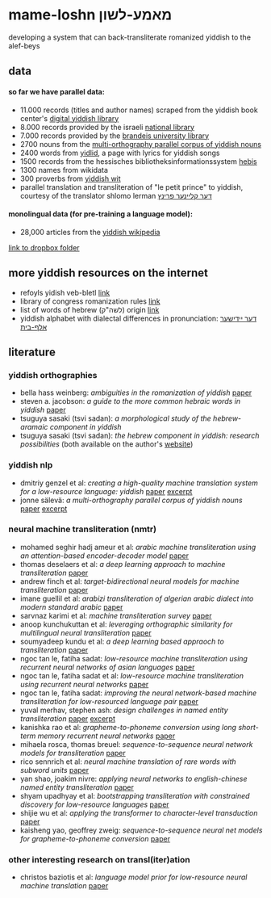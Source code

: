 # mame-loshn מאמע-לשון

developing a system that can back-transliterate romanized yiddish to the alef-beys

## data

#### so far we have parallel data:

- 11.000 records (titles and author names) scraped from the yiddish book center's [digital yiddish library](https://www.yiddishbookcenter.org/collections/digital-yiddish-library)
- 8.000 records provided by the israeli [national library](https://www.nli.org.il)
- 7.000 records provided by the [brandeis university library](https://www.brandeis.edu/library/)
- 2700 nouns from the [multi-orthography parallel corpus of yiddish nouns](https://codeberg.org/jonne/yiddish-lrec-2020)
- 2400 words from [yidlid](http://yidlid.org/), a page with lyrics for yiddish songs
- 1500 records from the hessisches bibliotheksinformationssystem [hebis](https://www.hebis.de/)
- 1300 names from wikidata
- 300 proverbs from [yiddish wit](https://www.yiddishwit.com/List.html)
- parallel translation and transliteration of "le petit prince" to yiddish, courtesy of the translator shlomo lerman [דער קליינער פרינץ](http://www.petit-prince.at/pp-jidd.htm)

#### monolingual data (for pre-training a language model):

- 28,000 articles from the [yiddish wikipedia](https://yi.wikipedia.org/wiki/%D7%94%D7%95%D7%99%D7%A4%D7%98_%D7%96%D7%99%D7%99%D7%98)

[link to dropbox folder](https://www.dropbox.com/home/%D7%9E%D7%90%D7%9E%D7%A2-%D7%9C%D7%A9%D7%95%D7%9F)

## more yiddish resources on the internet

- refoyls yidish veb-bletl [link](https://www.cs.uky.edu/~raphael/yiddish.html)
- library of congress romanization rules [link](https://www.loc.gov/catdir/cpso/romanization/hebrew.pdf)
- list of words of hebrew (לשה"ק) origin [link](https://yi.wikipedia.org/wiki/%D7%9C%D7%99%D7%A1%D7%98%D7%A2_%D7%A4%D7%95%D7%9F_%D7%9C%D7%A9%D7%95%D7%9F-%D7%A7%D7%95%D7%93%D7%A9_%D7%95%D7%95%D7%A2%D7%A8%D7%98%D7%A2%D7%A8_%D7%90%D7%99%D7%9F_%D7%99%D7%99%D7%93%D7%99%D7%A9)
- yiddish alphabet with dialectal differences in pronunciation: [דער יידישער אלף-בית](https://tildeweb.au.dk/au132769/alefbeys.htm)

## literature

### yiddish orthographies

- bella hass weinberg: *ambiguities in the romanization of yiddish* [paper](https://ajlpublishing.org/index.php/jl/article/download/163/153/)
- steven a. jacobson: *a guide to the more common hebraic words in yiddish* [paper](https://www.yiddishbookcenter.org/collections/yiddish-books/spb-nybc203464/jacobson-steven-a-a-guide-to-the-more-common-hebraic-words-in-yiddish)
- tsuguya sasaki (tsvi sadan): *a morphological study of the hebrew-aramaic component in yiddish*
- tsuguya sasaki (tsvi sadan): *the hebrew component in yiddish: research possibilities* (both available on the author's [website](https://sites.google.com/view/tsvisadan/research/publications))

### yiddish nlp

- dmitriy genzel et al: *creating a high-quality machine translation system for a low-resource language: yiddish* [paper](https://research.google/pubs/pub35627/) [excerpt](excerpts/genzel-macherey-uszkoreit-2009)
- jonne sälevä: *a multi-orthography parallel corpus of yiddish nouns* [paper](https://www.aclweb.org/anthology/2020.lrec-1.119/) [excerpt](excerpts/sälevä-2020)

### neural machine transliteration (nmtr)

- mohamed seghir hadj ameur et al: *arabic machine transliteration using an attention-based encoder-decoder model* [paper](https://www.researchgate.net/publication/320972105_Arabic_Machine_Transliteration_using_an_Attention-based_Encoder-decoder_Model)
- thomas deselaers et al: *a deep learning approach to machine transliteration* [paper](https://dl.acm.org/doi/10.5555/1626431.1626476)
- andrew finch et al: *target-bidirectional neural models for machine transliteration* [paper](https://www.aclweb.org/anthology/W16-2711/)
- imane guellil et al: *arabizi transliteration of algerian arabic dialect into modern standard arabic* [paper](https://www.researchgate.net/publication/318755390_Arabizi_transliteration_of_Algerian_Arabic_dialect_into_Modern_Standard_Arabic)
- sarvnaz karimi et al: *machine transliteration survey* [paper](https://dl.acm.org/doi/10.1145/1922649.1922654) 
- anoop kunchukuttan et al: *leveraging orthographic similarity for multilingual neural transliteration* [paper](https://transacl.org/ojs/index.php/tacl/article/view/1248)
- soumyadeep kundu et al: *a deep learning based appraoch to transliteration* [paper](https://www.aclweb.org/anthology/W18-2411/)
- ngoc tan le, fatiha sadat: *low-resource machine transliteration using recurrent neural networks of asian languages* [paper](https://www.aclweb.org/anthology/W18-2414/)
- ngoc tan le, fatiha sadat et al: *low-resource machine transliteration using recurrent neural networks* [paper](https://dl.acm.org/doi/abs/10.1145/3265752)
- ngoc tan le, fatiha sadat: *improving the neural network-based machine transliteration for low-resourced language pair* [paper](https://www.aclweb.org/anthology/Y18-1038/)
- yuval merhav, stephen ash: *design challenges in named entity transliteration* [paper](https://www.aclweb.org/anthology/C18-1053/) [excerpt](excerpts/merhav-ash-2018)
- kanishka rao et al: *grapheme-to-phoneme conversion using long short-term memory recurrent neural networks* [paper](https://ieeexplore.ieee.org/document/7178767)
- mihaela rosca, thomas breuel: *sequence-to-sequence neural network models for transliteration* [paper](https://arxiv.org/abs/1610.09565)
- rico sennrich et al: *neural machine translation of rare words with subword units* [paper](https://www.aclweb.org/anthology/P16-1162/)
- yan shao, joakim nivre: *applying neural networks to english-chinese named entity transliteration* [paper](https://www.aclweb.org/anthology/W16-2710.pdf)
- shyam upadhyay et al: *bootstrapping transliteration with constrained discovery for low-resource languages* [paper](https://www.aclweb.org/anthology/D18-1046/)
- shijie wu et al: *applying the transformer to character-level transduction* [paper](https://arxiv.org/abs/2005.10213)
- kaisheng yao, geoffrey zweig: *sequence-to-sequence neural net models for grapheme-to-phoneme conversion* [paper](https://arxiv.org/abs/1506.00196)

### other interesting research on transl(iter)ation

- christos baziotis et al: *language model prior for low-resource neural machine translation* [paper](https://arxiv.org/abs/2004.14928)
